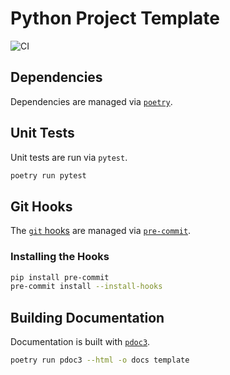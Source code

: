 # Python Project Template

![CI](https://github.com/Slowki/python-template/workflows/CI/badge.svg?branch=master)

## Dependencies

Dependencies are managed via [`poetry`](https://python-poetry.org/).

## Unit Tests

Unit tests are run via `pytest`.

```bash
poetry run pytest
```

## Git Hooks

The [`git` hooks](https://git-scm.com/book/en/v2/Customizing-Git-Git-Hooks) are managed via [`pre-commit`](https://pre-commit.com/).

### Installing the Hooks

```bash
pip install pre-commit
pre-commit install --install-hooks
```

## Building Documentation

Documentation is built with [`pdoc3`]().

```bash
poetry run pdoc3 --html -o docs template
```
